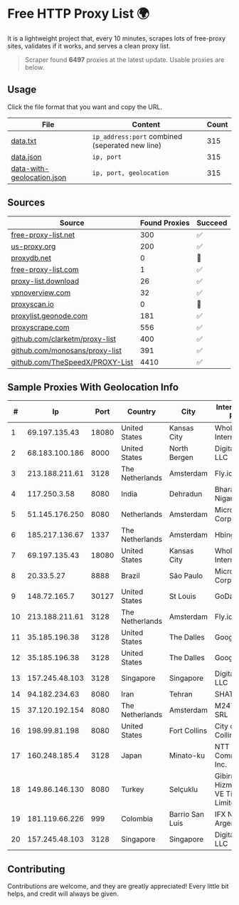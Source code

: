 
# Free HTTP Proxy List 🌍

It is a lightweight project that, every 10 minutes, scrapes lots of free-proxy sites, validates if it works, and serves a clean proxy list.


> Scraper found **6497** proxies at the latest update. Usable proxies are below.

## Usage

Click the file format that you want and copy the URL.


|File|Content|Count|
|----|-------|-----|
|[data.txt](https://raw.githubusercontent.com/themiralay/Proxy-List-World/master/data.txt)|`ip_address:port` combined (seperated new line)|315|
|[data.json](https://raw.githubusercontent.com/themiralay/Proxy-List-World/master/data.json)|`ip, port`|315|
|[data-with-geolocation.json](https://raw.githubusercontent.com/themiralay/Proxy-List-World/master/data-with-geolocation.json)|`ip, port, geolocation`|315|

## Sources

|Source|Found Proxies|Succeed|
|------|-------------|-------|
|[free-proxy-list.net](https://free-proxy-list.net)|300|✅|
|[us-proxy.org](https://www.us-proxy.org)|200|✅|
|[proxydb.net](http://proxydb.net)|0|🚫|
|[free-proxy-list.com](https://free-proxy-list.com/?page=&port=&type%5B%5D=http&type%5B%5D=https&up_time=0&search=Search)|1|✅|
|[proxy-list.download](https://www.proxy-list.download/HTTP)|26|✅|
|[vpnoverview.com](https://vpnoverview.com/privacy/anonymous-browsing/free-proxy-servers)|32|✅|
|[proxyscan.io](https://www.proxyscan.io)|0|🚫|
|[proxylist.geonode.com](https://proxylist.geonode.com/api/proxy-list?limit=300&page=1&sort_by=lastChecked&sort_type=desc&protocols=http,https)|181|✅|
|[proxyscrape.com](https://api.proxyscrape.com/v2/?request=displayproxies&protocol=http&timeout=10000&country=all&ssl=all&anonymity=all)|556|✅|
|[github.com/clarketm/proxy-list](https://raw.githubusercontent.com/clarketm/proxy-list/master/proxy-list-raw.txt)|400|✅|
|[github.com/monosans/proxy-list](https://raw.githubusercontent.com/monosans/proxy-list/main/proxies/http.txt)|391|✅|
|[github.com/TheSpeedX/PROXY-List](https://raw.githubusercontent.com/TheSpeedX/PROXY-List/master/http.txt)|4410|✅|


## Sample Proxies With Geolocation Info

|#|Ip|Port|Country|City|Internet Service Provider|
|-|--|----|-------|----|-------------------------|
|1|69.197.135.43|18080|United States|Kansas City|WholeSale Internet|
|2|68.183.100.186|8000|United States|North Bergen|DigitalOcean, LLC|
|3|213.188.211.61|3128|The Netherlands|Amsterdam|Fly.io, Inc.|
|4|117.250.3.58|8080|India|Dehradun|Bharat Sanchar Nigam Ltd|
|5|51.145.176.250|8080|Netherlands|Amsterdam|Microsoft Corporation|
|6|185.217.136.67|1337|The Netherlands|Amsterdam|Hbing Limited|
|7|69.197.135.43|18080|United States|Kansas City|WholeSale Internet|
|8|20.33.5.27|8888|Brazil|São Paulo|Microsoft Corporation|
|9|148.72.165.7|30127|United States|St Louis|GoDaddy.com|
|10|213.188.211.61|3128|The Netherlands|Amsterdam|Fly.io, Inc.|
|11|35.185.196.38|3128|United States|The Dalles|Google LLC|
|12|35.185.196.38|3128|United States|The Dalles|Google LLC|
|13|157.245.48.103|3128|Singapore|Singapore|DigitalOcean, LLC|
|14|94.182.234.63|8080|Iran|Tehran|SHATEL Network|
|15|37.120.192.154|8080|The Netherlands|Amsterdam|M247 Europe SRL|
|16|198.99.81.198|8080|United States|Fort Collins|City of Fort Collins|
|17|160.248.185.4|3128|Japan|Minato-ku|NTT PC Communications, Inc.|
|18|149.86.146.130|8080|Turkey|Selçuklu|Gibirnet Iletisim Hizmetleri Sanayi VE Ticaret Limited Sirketi|
|19|181.119.66.226|999|Colombia|Barrio San Luis|IFX Networks Argentina S.R.L|
|20|157.245.48.103|3128|Singapore|Singapore|DigitalOcean, LLC|



## Contributing

Contributions are welcome, and they are greatly appreciated! Every
little bit helps, and credit will always be given.

